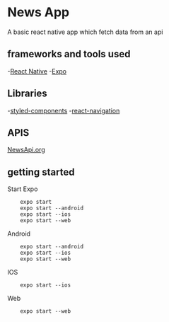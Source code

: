 # News App
A basic react native app which fetch data from an api

## frameworks and tools used
-[React Native](https://reactnative.dev/)
-[Expo](https://expo.io/)

## Libraries
-[styled-components](https://styled-components.com/)
-[react-navigation](https://reactnavigation.org/)

## APIS
[NewsApi.org](https://newsapi.org/docs/get-started#search)

## getting started
Start Expo

```console
    expo start
    expo start --android
    expo start --ios
    expo start --web
```
Android

```console
    expo start --android
    expo start --ios
    expo start --web
```
IOS

```console
    expo start --ios
```

Web

```console
    expo start --web
```

